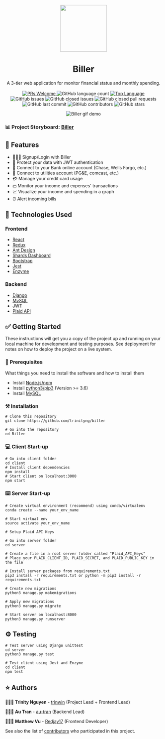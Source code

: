 <p align="center">
    <img width="150" src="./client/src/assets/biller_logo.png">
</p>

<h1 align="center">Biller</h1>

<div align="center">
A 3-tier web application for monitor financial status and monthly spending. </br></br>

<a href="https://github.com/trinityng/Biller/pulls">
    <img src="https://img.shields.io/badge/PRs-welcome-green.svg" alt="PRs Welcome" />
</a>
<img alt="GitHub language count" src="https://img.shields.io/github/languages/count/trinityng/Biller">
<a href="https://www.javascript.com/">
    <img src="https://img.shields.io/github/languages/top/trinityng/Biller" alt="Top Language" />
</a>
<img alt="GitHub issues" src="https://img.shields.io/github/issues/trinityng/Biller">
<img alt="GitHub closed issues" src="https://img.shields.io/github/issues-closed/trinityng/Biller">
<img alt="GitHub closed pull requests" src="https://img.shields.io/github/issues-pr-closed/trinityng/Biller">
<img alt="GitHub last commit" src="https://img.shields.io/github/last-commit/trinityng/Biller">
<img alt="GitHub contributors" src="https://img.shields.io/github/contributors-anon/trinityng/Biller">
<img alt="GitHub stars" src="https://img.shields.io/github/stars/trinityng/Biller?style=social">

![Biller gif demo](./doc/demo/Biller-Demo.gif)

</div>

### 📊 Project Storyboard: [Biller](https://github.com/trinityng/Biller/projects/1)

## 🌟 Features

- 🙍🏻‍♀️ Signup/Login with Biller
- 🔏 Protect your data with JWT authentication
- 🏦 Connect to your Bank online account (Chase, Wells Fargo, etc.)
- 📑 Connect to utilities account (PG&E, comcast, etc.)
- 💳 Manage your credit card usage
- 💵 Monitor your income and expenses' transactions
- 📈 Visualize your income and spending in a graph
- ⏰ Alert incoming bills

## 📂 Technologies Used

### Frontend

- [React](https://github.com/facebook/react)
- [Redux](https://github.com/reduxjs/redux)
- [Ant Design](https://github.com/ant-design/ant-design)
- [Shards Dashboard](https://github.com/DesignRevision/shards-dashboard)
- [Bootstrap](https://github.com/twbs/bootstrap)
- [Jest](https://github.com/facebook/jest)
- [Enzyme](https://github.com/FormidableLabs/enzyme-matchers/tree/master/packages/jest-enzyme)

### Backend

- [Django](https://github.com/django/django)
- [MySQL](https://www.mysql.com/)
- [JWT](https://github.com/jpadilla/pyjwt)
- [Plaid API](https://github.com/plaid/plaid-python)

## ✅ Getting Started

These instructions will get you a copy of the project up and running on your local machine for development and testing purposes. See deployment for notes on how to deploy the project on a live system.

### 📍 Prerequisites

What things you need to install the software and how to install them

- Install [Node.js/npm](https://nodejs.org/en/download/)
- Install [python3/pip3](https://www.python.org/downloads/) (Version >= 3.6)
- Install [MySQL](https://dev.mysql.com/doc/mysql-installation-excerpt/5.7/en/)

### ⚒️ Installation

```
# Clone this repository
git clone https://github.com/trinityng/biller

# Go into the repository
cd Biller
```

### 💻 Client Start-up

```
# Go into client folder
cd client
# Install client dependencies
npm install
# Start client on localhost:3000
npm start
```

### ⌨️ Server Start-up

```
# Create virtual environment (recommend) using conda/virtualenv
conda create --name your_env_name

# Start virtual env
source activate your_env_name
```

```
# Setup Plaid API Keys

# Go into server folder
cd server

# Create a file in a root server folder called "Plaid_API_Keys"
# Place your PLAID_CLIENT_ID, PLAID_SECRET, and PLAID_PUBLIC_KEY in the file
```

```
# Install server packages from requirements.txt
pip3 install -r requirements.txt or python -m pip3 install -r requirements.txt

# Create new migrations
python3 manage.py makemigrations

# Apply new migrations
python3 manage.py migrate

# Start server on localhost:8000
python3 manage.py runserver
```

## ⚙️ Testing

```
# Test server using Django unittest
cd server
python3 manage.py test
```

```
# Test client using Jest and Enzyme
cd client
npm test
```

## ⭐️ Authors

👩🏻‍💻 **Trinity Nguyen** - [trinwin](https://github.com/trinwin) (Project Lead + Frontend Lead)

👨🏻‍💻 **Au Tran** - [au-tran](https://github.com/au-tran) (Backend Lead)

👨🏻‍💻 **Matthew Vu** - [Redjay17](https://github.com/Redjay17) (Frontend Developer)

See also the list of [contributors](https://github.com/trinityng/Biller/contributors) who participated in this project.
